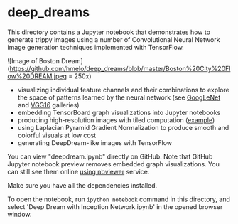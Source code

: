 # deep_dreams

This directory contains a Jupyter notebook that demonstrates how to generate trippy images using a number of Convolutional Neural Network 
image generation techniques implemented with TensorFlow.

![Image of Boston Dream](https://github.com/hmelo/deep_dreams/blob/master/Boston%20City%20Flow%20DREAM.jpeg = 250x)

- visualizing individual feature channels and their combinations to explore the space of patterns learned by the neural network (see [GoogLeNet](http://storage.googleapis.com/deepdream/visualz/tensorflow_inception/index.html) and [VGG16](http://storage.googleapis.com/deepdream/visualz/vgg16/index.html) galleries)
- embedding TensorBoard graph visualizations into Jupyter notebooks
- producing high-resolution images with tiled computation ([example](http://storage.googleapis.com/deepdream/pilatus_flowers.jpg))
- using Laplacian Pyramid Gradient Normalization to produce smooth and colorful visuals at low cost
- generating DeepDream-like images with TensorFlow

You can view "deepdream.ipynb" directly on GitHub. Note that GitHub Jupyter notebook preview removes 
embedded graph visualizations. You can still see them online 
[using nbviewer](http://nbviewer.jupyter.org/github/tensorflow/tensorflow/blob/master/tensorflow/examples/tutorials/deepdream/deepdream.ipynb)
service.

Make sure you have all the dependencies installed.

To open the notebook, run `ipython notebook` command in this directory, and 
select 'Deep Dream with Inception Network.ipynb' in the opened browser window.
